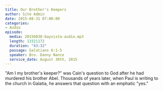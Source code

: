 ```yaml
---
title: Our Brother's Keepers
author: Site Admin
date: 2015-08-31 07:00:00
categories:
- Audio
episode:
  media: 20150830-bayvista-audio.mp3
  length: 13321172
  duration: "43:32"
  passage: Galatians 6:1-5
  speaker: Bro. Danny Nance
  service_date: August 30th, 2015
---
```

"Am I my brother's keeper?" was Cain's question to God after he had murdered his brother Abel. Thousands of years later, when Paul is writing to the church in Galatia, he answers that question with an emphatic "yes."